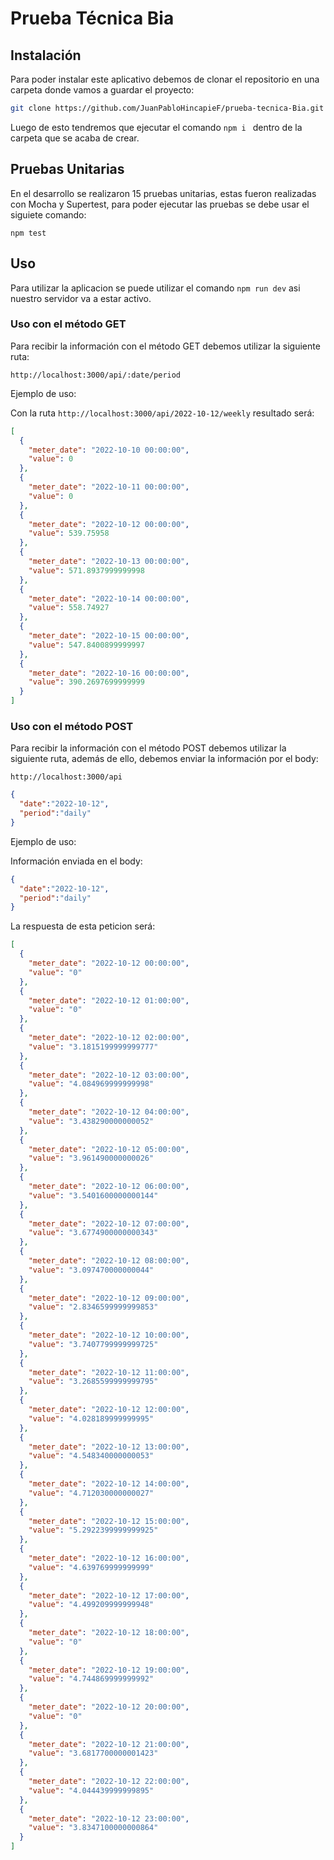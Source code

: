 # Prueba Técnica Bia

## Instalación

Para poder instalar este aplicativo debemos de clonar el repositorio en una carpeta donde vamos a guardar el proyecto:

```bash
git clone https://github.com/JuanPabloHincapieF/prueba-tecnica-Bia.git
```

Luego de esto tendremos que ejecutar el comando `npm i ` dentro de la carpeta que se acaba de crear.

## Pruebas Unitarias

En el desarrollo se realizaron 15 pruebas unitarias, estas fueron realizadas con Mocha y Supertest, para poder ejecutar las pruebas se debe usar el siguiete comando:

`npm test`

## Uso

Para utilizar la aplicacion se puede utilizar el comando `npm run dev` asi nuestro servidor va a estar activo.

### Uso con el método GET

Para recibir la información con el método GET debemos utilizar la siguiente ruta:

`http://localhost:3000/api/:date/period`

Ejemplo de uso:

Con la ruta `http://localhost:3000/api/2022-10-12/weekly` resultado será:

```JSON
[
  {
    "meter_date": "2022-10-10 00:00:00",
    "value": 0
  },
  {
    "meter_date": "2022-10-11 00:00:00",
    "value": 0
  },
  {
    "meter_date": "2022-10-12 00:00:00",
    "value": 539.75958
  },
  {
    "meter_date": "2022-10-13 00:00:00",
    "value": 571.8937999999998
  },
  {
    "meter_date": "2022-10-14 00:00:00",
    "value": 558.74927
  },
  {
    "meter_date": "2022-10-15 00:00:00",
    "value": 547.8400899999997
  },
  {
    "meter_date": "2022-10-16 00:00:00",
    "value": 390.2697699999999
  }
]
```

### Uso con el método POST

Para recibir la información con el método POST debemos utilizar la siguiente ruta, además de ello, debemos enviar la información por el body:

`http://localhost:3000/api`

```JSON
{
  "date":"2022-10-12",
  "period":"daily"
}
```

Ejemplo de uso:

Información enviada en el body:

```JSON
{
  "date":"2022-10-12",
  "period":"daily"
}
```

La respuesta de esta peticion será:

```JSON
[
  {
    "meter_date": "2022-10-12 00:00:00",
    "value": "0"
  },
  {
    "meter_date": "2022-10-12 01:00:00",
    "value": "0"
  },
  {
    "meter_date": "2022-10-12 02:00:00",
    "value": "3.1815199999999777"
  },
  {
    "meter_date": "2022-10-12 03:00:00",
    "value": "4.084969999999998"
  },
  {
    "meter_date": "2022-10-12 04:00:00",
    "value": "3.438290000000052"
  },
  {
    "meter_date": "2022-10-12 05:00:00",
    "value": "3.961490000000026"
  },
  {
    "meter_date": "2022-10-12 06:00:00",
    "value": "3.5401600000000144"
  },
  {
    "meter_date": "2022-10-12 07:00:00",
    "value": "3.6774900000000343"
  },
  {
    "meter_date": "2022-10-12 08:00:00",
    "value": "3.097470000000044"
  },
  {
    "meter_date": "2022-10-12 09:00:00",
    "value": "2.8346599999999853"
  },
  {
    "meter_date": "2022-10-12 10:00:00",
    "value": "3.7407799999999725"
  },
  {
    "meter_date": "2022-10-12 11:00:00",
    "value": "3.2685599999999795"
  },
  {
    "meter_date": "2022-10-12 12:00:00",
    "value": "4.028189999999995"
  },
  {
    "meter_date": "2022-10-12 13:00:00",
    "value": "4.548340000000053"
  },
  {
    "meter_date": "2022-10-12 14:00:00",
    "value": "4.712030000000027"
  },
  {
    "meter_date": "2022-10-12 15:00:00",
    "value": "5.2922399999999925"
  },
  {
    "meter_date": "2022-10-12 16:00:00",
    "value": "4.639769999999999"
  },
  {
    "meter_date": "2022-10-12 17:00:00",
    "value": "4.499209999999948"
  },
  {
    "meter_date": "2022-10-12 18:00:00",
    "value": "0"
  },
  {
    "meter_date": "2022-10-12 19:00:00",
    "value": "4.744869999999992"
  },
  {
    "meter_date": "2022-10-12 20:00:00",
    "value": "0"
  },
  {
    "meter_date": "2022-10-12 21:00:00",
    "value": "3.6817700000001423"
  },
  {
    "meter_date": "2022-10-12 22:00:00",
    "value": "4.044439999999895"
  },
  {
    "meter_date": "2022-10-12 23:00:00",
    "value": "3.8347100000000864"
  }
]
```

